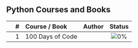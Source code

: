 ## Python Courses and Books

|  | # | Course / Book | Author | Status |
|:---:|:---:|:---|:---|:---:|
|  | 1 | 100 Days of Code |  | ![0%](https://progress-bar.dev/0) |